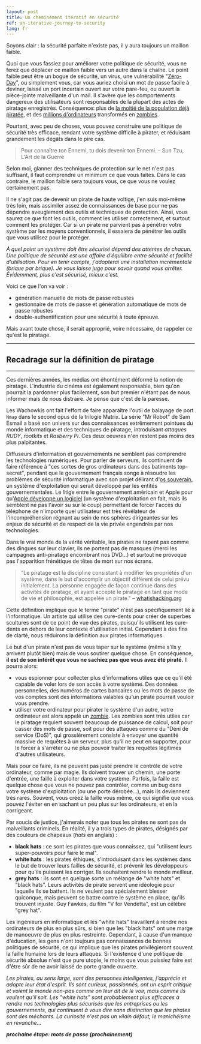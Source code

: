 ```yaml
---
layout: post
title: Un cheminement itératif en sécurité
ref: an-iterative-journey-to-security
lang: fr
---
```


Soyons clair : la sécurité parfaite n'existe pas, il y aura toujours un maillon faible.

Quoi que vous fassiez pour améliorer votre politique de sécurité, vous ne ferez que déplacer ce maillon faible vers un autre dans la chaîne. Le point faible peut être un bogue de sécurité, un virus, une vulnérabilité "[Zéro-Day](https://fr.wikipedia.org/wiki/Vuln%C3%A9rabilit%C3%A9_Zero_day)", ou simplement vous, car vous auriez choisi un mot de passe facile à deviner, laissé un port incertain ouvert sur votre pare-feu, ou ouvert la pièce-jointe malveillante d'un mail. Il s'avère que les comportements dangereux des utilisateurs sont responsables de la plupart des actes de piratage enregistrés. Conséquence: plus de [la moitié de la population déjà piratée]((http://money.cnn.com/2014/05/28/technology/security/hack-data-breach/)), et des [millions d'ordinateurs]((http://www.cnet.com/news/finjan-finds-botnet-of-1-9-million-infected-computers/)) transformés en [zombies](https://fr.wikipedia.org/wiki/Machine_zombie).

Pourtant, avec peu de choses, vous pouvez construire une politique de sécurité très efficace, rendant votre système difficile à pirater, et réduisant grandement les dégâts dans le pire cas.

>Pour connaître ton Ennemi, tu dois devenir ton Ennemi.
– Sun Tzu, L'Art de la Guerre

Selon moi, glanner des techniques de protection sur le net n'est pas suffisant, il faut comprendre un minimum ce que vous faites. Dans le cas contraire, le maillon faible sera toujours vous, ce que vous ne voulez certainement pas.

Il ne s'agit pas de devenir un pirate de haute voltige, j'en suis moi-même très loin, mais assimiler assez de connaissances de base pour ne pas dépendre aveuglement des outils et techniques de protection. Ainsi, vous saurez ce que font les outils, comment les utiliser correctement, et surtout comment les protéger. Car si un pirate ne parvient pas à pénétrer votre système par les moyens conventionnels, il essaiera de pénétrer les outils que vous utilisez pour le protéger.

*À quel point un système doit être sécurisé dépend des attentes de chacun. Une politique de sécurité est une affaire d'équilibre entre sécurité et facilité d'utilisation. Pour en tenir compte, j'adopterai une installation incrémentale (brique par brique). Je vous laisse juge pour savoir quand vous arrêter. Évidemment, plus c'est sécurisé, mieux c'est.*

Voici ce que l'on va voir : 

* génération manuelle de mots de passe robustes
* gestionnaire de mots de passe et génération automatique de mots de passe robustes
* double-authentification pour une sécurité à toute épreuve.

Mais avant toute chose, il serait approprié, voire nécessaire, de rappeler ce qu'est le piratage.

---

## Recadrage sur la définition de piratage

---

Ces dernières années, les médias ont éhontément déformé la notion de piratage. L'industrie du cinéma est également responsable, bien qu'on pourrait la pardonner plus facilement, son but premier n'étant pas de nous informer mais de nous distraire. Je pense que c'est de la paresse.

Les Wachowkis ont fait l'effort de faire apparaître l'outil de balayage de port `Nmap` dans le second opus de la trilogie Matrix. La série "Mr Robot" de Sam Esmail a basé son univers sur des connaissances extrêmement pointues du monde informatique et des techniques de piratage, introduisant *attaques RUDY*, *rootkits* et *Rasberry Pi*. Ces deux oeuvres n'en restent pas moins des plus palpitantes.

Diffuseurs d'information et gouvernements ne semblent pas comprendre les technologies numériques. Pour parler de serveurs, ils continuent de faire référence à "ces sortes de gros ordinateurs dans des batiments top-secret", pendant que le gouvernement français songe à résoudre les problèmes de sécurité informatique avec son projet délirant d'[os souverain](http://lexpansion.lexpress.fr/high-tech/delphine-batho-defend-la-creation-d-un-os-souverain-et-desespere-internet_1756517.html), un système d'exploitation qui serait développé par les entités gouvernementales. Le litige entre le gouvernement américain et Apple pour qu'[Apple développe un logiciel](http://www.nytimes.com/2016/03/18/technology/apple-encryption-engineers-if-ordered-to-unlock-iphone-might-resist.html?&_r=0) (un système d'exploitation en fait, mais ils semblent ne pas l'avoir su sur le coup) permettant de forcer l'accès du téléphone de n'importe quel utilisateur est très révélateur de l'incompréhension régnant au sein de nos sphères dirigeantes sur les enjeux de sécurité et de respect de la vie privée engendrés par nos technologies.

Dans le vrai monde de la vérité véritable, les pirates ne tapent pas comme des dingues sur leur clavier, ils ne portent pas de masques (merci les campagnes anti-piratage encombrant nos DVD...) et surtout ne provoque pas l'apparition frénétique de têtes de mort sur nos écrans.

>“Le piratage est la discipline consistant à modifier les propriétés d'un système, dans le but d'accomplir un objectif différent de celui prévu initialement. La personne engagée de façon continue dans des activités de piratage, et ayant accepté le piratage en tant que mode de vie et philosophie, est appelée un pirate."
– [whatishacking.org](http://whatishacking.org/)

Cette définition implique que le terme "pirate" n'est pas spécifiquement lié à l'informatique. Un artiste qui utilise des cure-dents pour créer de superbes scultures sont de ce point de vue des pirates, puisqu'ils utilisent les cure-dents en dehors de leur contexte d'utilisation initial. Cependant à des fins de clarté, nous réduirons la définition aux pirates informatiques.

Le but d'un pirate n'est pas de vous taper sur le système (même s'ils y arrivent plutôt bien) mais de vous soutirer quelque chose. En conséquence, **il est de son intérêt que vous ne sachiez pas que vous avez été piraté.** Il pourra alors:

* vous espionner pour collecter plus d'informations utiles que ce qu'il été capable de voler lors de son accès à votre système. Des données personnelles, des numéros de cartes bancaires ou les mots de passe de vos comptes sont des informations valables qu'un pirate pourrait vouloir vous prendre.
* utiliser votre ordinateur pour pirater le système d'un autre, votre ordinateur est alors appelé un [zombie](https://en.wikipedia.org/wiki/Zombie_(computer_science)). Les zombies sont très utiles car le piratage requiert souvent beaucoup de puissance de calcul, soit pour casser des mots de passe, soit pour des attaques comme du "Déni de service (DoS)", qui grossièrement consiste à envoyer une quantité massive de requêtes à un serveur, plus qu'il ne peut en supporter, pour le forcer à s'arrêter ou ne plus pouvoir traiter les requêtes légitimes d'autres utilisateurs.

Mais pour ce faire, ils ne peuvent pas juste prendre le contrôle de votre ordinateur, comme par magie. Ils doivent trouver un chemin, une porte d'entrée, une faille à exploiter dans votre système. Parfois, la faille est quelque chose que vous ne pouvez pas contrôler, comme un bug dans votre système d'exploitation (ou une porte dérobée...), mais ils deviennent très rares. Souvent, vous créez la faille vous même, ce qui signifie que vous pouvez l'éviter en en sachant un peu plus sur les ordinateurs, et en la corrigeant.

Par soucis de justice, j'aimerais noter que tous les pirates ne sont pas de malveillants criminels. En réalité, il y a trois types de pirates, désignés par des couleurs de chapeaux (*hats* en anglais) :

* **black hats** : ce sont les pirates que vous connaissez, qui "utilisent leurs super-pouvoirs pour faire le mal".
* **white hats** : les pirates éthiques, s'introduisant dans les systèmes dans le but de trouver leurs failles de sécurité, et prévenir les développeurs pour qu'ils puissent les corriger. Ils souhaitent rendre le monde meilleur.
* **grey hats** : ils sont en quelque sorte un mélange de "white hats" et "black hats". Leurs activités de pirate servent une idéologie pour laquelle ils se battent. Ils ne veulent pas spécialement blesser quiconque, mais peuvent se battre contre le système en place, qu'ils trouvent injuste. Guy Fawkes, du film "V for Vendetta", est un célèbre "grey hat".

Les ingénieurs en informatique et les "white hats" travaillent à rendre nos ordinateurs de plus en plus sûrs, si bien que les "black hats" ont une marge de manoeuvre de plus en plus restreinte. Cependant, à cause d'un manque d'éducation, les gens n'ont toujours pas connaissances de bonnes politiques de sécurité, ce qui implique que les pirates privilégieront souvent la faille humaine lors de leurs attaques. Si l'existence d'une politique de sécurité absolue n'est que pure utopie, le moins que vous puissiez faire est d'être sûr de ne avoir laissé de porte grande ouverte.

*Les pirates, au sens large, sont des personnes intelligentes, j'apprécie et adopte leur état d'esprit. Ils sont curieux, passionnés, ont un esprit critique et voient le monde non-pas comme on leur dit de le voir, mais comme ils veulent qu'il soit. Les "white hats" sont probablement plus efficaces à rendre nos technologies plus sécurisés que les entreprises ou les gouvernements, qui continuent à vous dire sans distinction que les pirates sont des méchants. La curiosité n'est pas un vilain défaut, le manichéisme en revanche...*

***prochaine étape: mots de passe (prochainement)***

